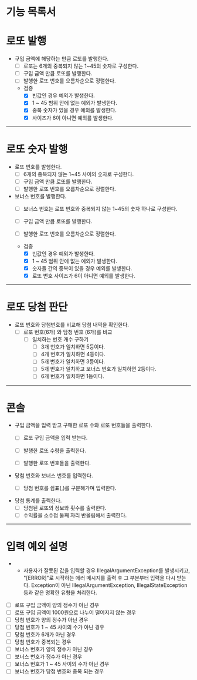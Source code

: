 # 기능 목록서



# 로또 발행 
 

- 구입 금액에 해당하는 만큼 로또를 발행한다.
  - [ ] 로또는 6개의 중복되지 않는 1~45의 숫자로 구성한다.
  - [ ] 구입 금액 만큼 로또를 발행한다.
  - [ ] 발행한 로또 번호를 오름차순으로 정렬한다.

  - 검증
    - [x] 빈값인 경우 예외가 발생한다.
    - [x] 1 ~ 45 범위 안에 없는 예외가 발생한다.
    - [x] 중복 숫자가 있을 경우 예외를 발생한다.
    - [x] 사이즈가 6이 아니면 예외를 발생한다.

----

# 로또 숫자 발행

- 로또 번호를 발행한다.
  - [ ] 6개의 중복되지 않는 1~45 사이의 숫자로 구성한다.
  - [ ] 구입 금액 만큼 로또를 발행한다.
  - [ ] 발행한 로또 번호를 오름차순으로 정렬한다.

- 보너스 번호를 발행한다.
  - [ ] 보너스 번호는 로또 번호와 중복되지 않는 1~45의 숫자 하나로 구성한다.
  - [ ] 구입 금액 만큼 로또를 발행한다.
  - [ ] 발행한 로또 번호를 오름차순으로 정렬한다.


  - 검증
    - [x] 빈값인 경우 예외가 발생한다.
    - [x] 1 ~ 45 범위 안에 없는 예외가 발생한다.
    - [x] 숫자들 간의 중복이 있을 경우 예외를 발생한다.
    - [x] 로또 번호 사이즈가 6이 아니면 예외를 발생한다.
---
   
# 로또 당첨 판단 

-  로또 번호와 당첨번호를 비교해 당첨 내역을 확인한다.
    - [ ] 로또 번호(6개) 와 담청 번호 (6개)를 비교
      - [ ] 일치하는 번호 개수 구하기
        - [ ] 3개 번호가 일치하면  5등이다.
        - [ ] 4개 번호가 일치하면  4등이다.
        - [ ] 5개 번호가 일치하면  3등이다.
        - [ ] 5개 번호가 일치하고 보너스 번호가 일치하면  2등이다.
        - [ ] 6개 번호가 일치하면  1등이다.

---

# 콘솔
- 구입 금액을 입력 받고 구매한 로또 수와 로또 번호들을 출력한다.
  - [ ] 로또 구입 금액을 입력 받는다.
  - [ ] 발행한 로또 수량을 출력한다.
  - [ ] 발행한 로또 번호들을 출력한다.


- 당첨 번호와 보너스 번호를 입력한다.
  - [ ] 당첨 번호를 쉼표(,)를 구분해가며 입력한다.


- 당첨 통계를 출력한다.
  - [ ] 당첨된 로또의 정보와 횟수를 출력한다.
  - [ ] 수익률을 소수점 둘째 자리 반올림해서 출력한다.

---

# 입력 예외 설명
* - 사용자가 잘못된 값을 입력할 경우 IllegalArgumentException를 발생시키고, "[ERROR]"로 시작하는 에러 메시지를 출력 후 그 부분부터 입력을 다시 받는다. Exception이 아닌 IllegalArgumentException, IllegalStateException 등과 같은 명확한 유형을 처리한다.

- [ ] 로또 구입 금액이 양의 정수가 아닌 경우
- [ ] 로또 구입 금액이 1000원으로 나누어 떨어지지 않는 경우
- [ ]  당첨 번호가 양의 정수가 아닌 경우
- [ ]  당첨 번호가 1 ~ 45 사이의 수가 아닌 경우
- [ ]  당첨 번호가 6개가 아닌 경우
- [ ]  당첨 번호가 중복되는 경우
- [ ]  보너스 번호가 양의 정수가 아닌 경우
- [ ]  보너스 번호가 정수가 아닌 경우
- [ ]  보너스 번호가 1 ~ 45 사이의 수가 아닌 경우
- [ ]  보너스 번호가 당첨 번호와 중복 되는 경우